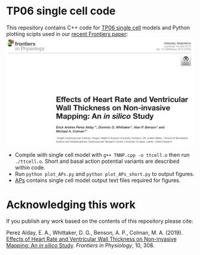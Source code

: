 # TP06 single cell code

This repository contains C++ code for [TP06 single cell](https://doi.org/10.1152/ajpheart.00109.2006) models and Python plotting scipts used in our [recent Frontiers paper](https://doi.org/10.3389/fphys.2019.00308):
<img src="https://github.com/DGWhittaker/TP06_single_cell_Frontiers/blob/master/Frontiers-paper.png">

* Compile with single cell model with `g++ TNNP.cpp -o ttcell.o` then run `./ttcell.o`. Short and basal action potential variants are described within code.
* Run `python plot_APs.py` and `python plot_APs_short.py` to output figures.
* [APs](https://github.com/DGWhittaker/TP06_single_cell_Frontiers/tree/master/APs) contains single cell model output text files required for figures.

# Acknowledging this work

If you publish any work based on the contents of this repository please cite:

Perez Alday, E. A., Whittaker, D. G., Benson, A. P., Colman, M. A.
(2019).
[Effects of Heart Rate and Ventricular Wall Thickness on Non-invasive Mapping: An _in silico_ Study](https://doi.org/10.3389/fphys.2019.00308).
_Frontiers in Physiology_, 10, 308.